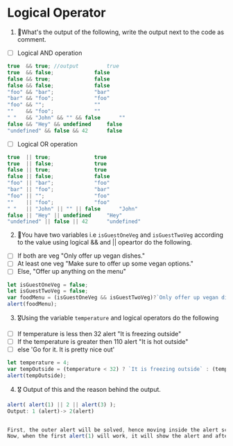 # Logical Operator

1. 🥇What's the output of the following, write the output next to the code as comment.

* [ ] Logical AND operation

```js
true  && true; //output 		true
true  && false;				false
false && true;				false
false && false;				false
"foo" && "bar";				"bar"
"bar" && "foo";				"foo"
"foo" && "";				""
""    && "foo";				""
" "   && "John" && "" && false		""
false && "Hey" && undefined		false
"undefined" && false && 42		false
```

* [ ] Logical OR operation
```js
true  || true;				true
true  || false;				true
false || true;				true
false || false;				false
"foo" || "bar";				"foo"
"bar" || "foo";				"bar"
"foo" || "";				"foo"
""    || "foo";				"foo"
" "   || "John" || "" || false		"John"
false || "Hey" || undefined		"Hey"
"undefined" || false || 42		"undefined"
```

2. 🥈You have two variables i.e `isGuestOneVeg` and  `isGuestTwoVeg` according to the value using logical && and || opeartor do the following.

* [ ] If both are veg "Only offer up vegan dishes."
* [ ] At least one veg  "Make sure to offer up some vegan options."
* [ ] Else, "Offer up anything on the menu"

```js
let isGuestOneVeg = false;
let isGuestTwoVeg = false;
var foodMenu = (isGuestOneVeg && isGuestTwoVeg)?`Only offer up vegan dishes`:(isGuestOneVeg || isGuestTwoVeg)?`Make sure to offer up some vegan options`:`Offer up anything on the menu`;
alert(foodMenu);

```

3. 🎖Using the variable `temperature` and logical operators do the following
* [ ] If temperature is less then 32 alert "It is freezing outside"
* [ ] If the temperature is greater then 110 alert "It is hot outside"
* [ ] else 'Go for it. It is pretty nice out'
```js
let temperature = 4;
var tempOutside = (temperature < 32) ? `It is freezing outside` : (temperature >110)?`It is hot outside` : `Go for it. It is pretty nice out`;
alert(tempOutside);

```

4. 🎖 Output of this and the reason behind the output.
```js
alert( alert(1) || 2 || alert(3) );
Output: 1 (alert)-> 2(alert)


First, the outer alert will be solved, hence moving inside the alert scope. As we know, alert doesn't return any value, so it will be undefined value for it. 
Now, when the first alert(1) will work, it will show the alert and after finding the first false value, the outer alert will tend to find the truthy value because of the OR operator. hence, from the first alert, there won't be any truthy value, will move further to 2 that is a truthy value, hence returning 2 for the outer alert. So, outer alert will show 2(alert) and finish.

```